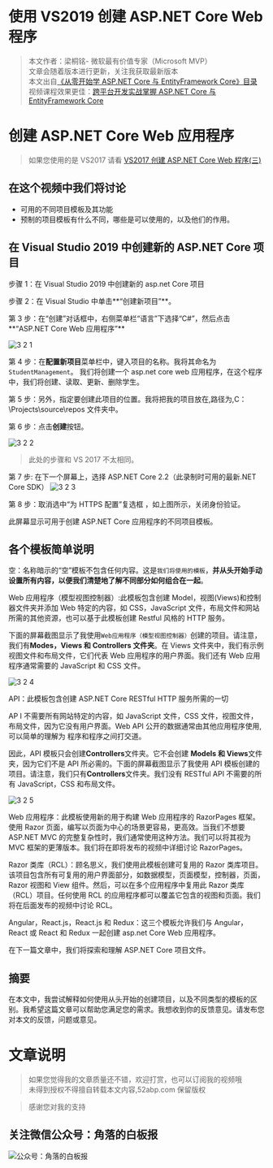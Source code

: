 # 使用 VS2019 创建 ASP.NET Core Web 程序

> 本文作者：梁桐铭- 微软最有价值专家（Microsoft MVP） </br>
> 文章会随着版本进行更新，关注我获取最新版本 </br>
> 本文出自[《从零开始学 ASP.NET Core 与 EntityFramework Core》目录](https://www.52abp.com/Wiki/mvc/latest) </br>
> 视频课程效果更佳：[跨平台开发实战掌握 ASP.NET Core 与 EntityFramework Core
> ](https://www.52abp.com/College/Course/1) </br>

# 创建 ASP.NET Core Web 应用程序

> 如果您使用的是 VS2017 请看 [VS2017 创建 ASP.NET Core Web 程序(三)](3.1Createprojectby2017.md)

## 在这个视频中我们将讨论

- 可用的不同项目模板及其功能
- 预制的项目模板有什么不同，哪些是可以使用的，以及他们的作用。

## 在 Visual Studio 2019 中创建新的 ASP.NET Core 项目

步骤 1：在 Visual Studio 2019 中创建新的 asp.net Core 项目

步骤 2：在 Visual Studio 中单击**“创建新项目”**。

第 3 步：在“创建”对话框中，右侧菜单栏“语言”下选择“C#”，然后点击**“ASP.NET Core Web 应用程序”**

![3 2 1](images/3-2-1.png)

第 4 步：在**配置新项目**菜单栏中，键入项目的名称。我将其命名为`StudentManagement`。
我们将创建一个 asp.net core web 应用程序，在这个程序中，我们将创建、读取、更新、删除学生。

第 5 步：另外，指定要创建此项目的位置。我将把我的项目放在,路径为,C：\Projects\source\repos 文件夹中。

第 6 步：点击**创建**按钮。

![3 2 2](images/3-2-2.png)

> 此处的步骤和 VS 2017 不太相同。

第 7 步: 在下一个屏幕上，选择 ASP.NET Core 2.2（此录制时可用的最新.NET Core SDK）
![3 2 3](images/3-2-3.png)

第 8 步：取消选中“为 HTTPS 配置”复选框 ，如上图所示，关闭身份验证。

此屏幕显示可用于创建 ASP.NET Core 应用程序的不同项目模板。

## 各个模板简单说明

空：名称暗示的“空”模板不包含任何内容。这是`我们将使用的模板`，**并从头开始手动设置所有内容，以便我们清楚地了解不同部分如何组合在一起**。

Web 应用程序（模型视图控制器）:此模板包含创建 Model，视图(Views)和控制器文件夹并添加 Web 特定的内容，如 CSS，JavaScript 文件，布局文件和网站所需的其他资源，也可以基于此模板创建 Restful 风格的 HTTP 服务。

下面的屏幕截图显示了我使用`Web应用程序（模型视图控制器）`创建的项目。请注意，我们有**Modes，Views 和 Controllers 文件夹**。在 Views 文件夹中，我们有示例视图文件和布局文件，它们代表 Web 应用程序的用户界面。我们还有 Web 应用程序通常需要的 JavaScript 和 CSS 文件。

![3 2 4](images/3-2-4.png)

API：此模板包含创建 ASP.NET Core RESTful HTTP 服务所需的一切

AP I 不需要所有网站特定的内容，如 JavaScript 文件，CSS 文件，视图文件，布局文件，因为它没有用户界面。Web API 公开的数据通常由其他应用程序使用,可以简单的理解为 程序和程序之间打交道。

因此，API 模板只会创建**Controllers**文件夹。它不会创建 **Models 和 Views**文件夹，因为它们不是 API 所必需的。下面的屏幕截图显示了我使用 API 模板创建的项目。请注意，我们只有**Controllers**文件夹。我们没有 RESTful API 不需要的所有 JavaScript，CSS 和布局文件。

![3 2 5](images/3-2-5.png)

Web 应用程序：此模板使用新的用于构建 Web 应用程序的 RazorPages 框架。使用 Razor 页面，编写以页面为中心的场景更容易，更高效。当我们不想要 ASP.NET MVC 的完整复杂性时，我们通常使用这种方法。我们可以将其视为 MVC 框架的更薄版本。我们将在即将发布的视频中详细讨论 RazorPages。

Razor 类库（RCL）：顾名思义，我们使用此模板创建可复用的 Razor 类库项目。该项目包含所有可复用的用户界面部分，如数据模型，页面模型，控制器，页面，Razor 视图和 View 组件。然后，可以在多个应用程序中复用此 Razor 类库（RCL）项目。任何使用 RCL 的应用程序都可以覆盖它包含的视图和页面。我们将在后面发布的视频中讨论 RCL。

Angular，React.js，React.js 和 Redux：这三个模板允许我们与 Angular，React 或 React 和 Redux 一起创建 asp.net Core Web 应用程序。

在下一篇文章中，我们将探索和理解 ASP.NET Core 项目文件。

## 摘要

在本文中，我尝试解释如何使用从头开始的创建项目，以及不同类型的模板的区别。我希望这篇文章可以帮助您满足您的需求。我想收到你的反馈意见。请发布您对本文的反馈，问题或意见。

# 文章说明

> 如果您觉得我的文章质量还不错，欢迎打赏，也可以订阅我的视频哦 </br>
> 未得到授权不得擅自转载本文内容,52abp.com 保留版权 </br>

> 感谢您对我的支持

## 关注微信公众号：角落的白板报

![公众号：角落的白板报](images/jiaoluowechat.png)
